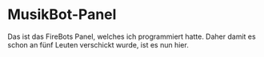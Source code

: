# MusikBot-Panel
Das ist das FireBots Panel, welches ich programmiert hatte. Daher damit es schon an fünf Leuten verschickt wurde, ist es nun hier.
